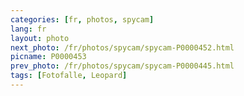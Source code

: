 ```yaml
---
categories: [fr, photos, spycam]
lang: fr
layout: photo
next_photo: /fr/photos/spycam/spycam-P0000452.html
picname: P0000453
prev_photo: /fr/photos/spycam/spycam-P0000445.html
tags: [Fotofalle, Leopard]
---
```

